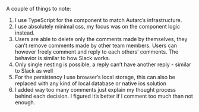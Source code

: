 A couple of things to note:

1. I use TypeScript for the component to match Autarc’s infrastructure.
2. I use absolutely minimal css, my focus was on the component logic instead.
3. Users are able to delete only the comments made by themselves, they can’t remove comments made by other team members. Users can however freely comment and reply to each others’ comments. The behavior is similar to how Slack works.
4. Only single nesting is possible, a reply can’t have another reply - similar to Slack as well
5. For the persistency I use browser’s local storage, this can also be replaced with any kind of local database or native ios solution
6. I added way too many comments just explain my thought process behind each decision. I figured it’s better if I comment too much than not enough.
